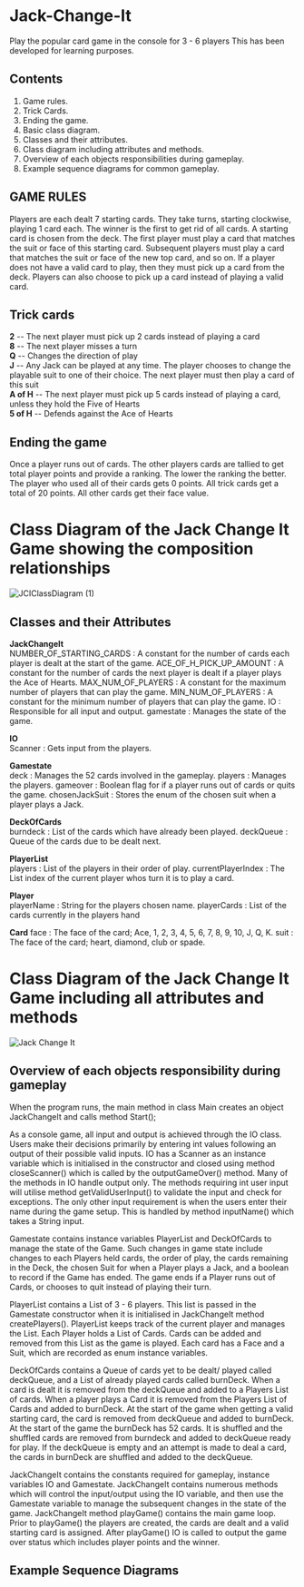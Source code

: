 # Jack-Change-It
Play the popular card game in the console for 3 - 6 players
This has been developed for learning purposes.

## Contents
1. Game rules.  
2. Trick Cards.  
3. Ending the game.  
4. Basic class diagram.  
5. Classes and their attributes.  
6. Class diagram including attributes and methods.  
7. Overview of each objects responsibilities during gameplay.  
8. Example sequence diagrams for common gameplay. 

## GAME RULES
Players are each dealt 7 starting cards. They take turns, starting clockwise, playing 1 card each. The winner is the first to get rid of all cards.
A starting card is chosen from the deck. The first player must play a card that matches the suit or face of this starting card.
Subsequent players must play a card that matches the suit or face of the new top card, and so on.
If a player does not have a valid card to play, then they must pick up a card from the deck. 
Players can also choose to pick up a card instead of playing a valid card.

## Trick cards
**2** -- The next player must pick up 2 cards instead of playing a card  
**8** -- The next player misses a turn  
**Q** -- Changes the direction of play  
**J** -- Any Jack can be played at any time. The player chooses to change the playable suit to one of their choice. The next player must then play a card of this suit  
**A of H** -- The next player must pick up 5 cards instead of playing a card, unless they hold the Five of Hearts  
**5 of H** -- Defends against the Ace of Hearts  

## Ending the game
Once a player runs out of cards. The other players cards are tallied to get total player points and provide a ranking. 
The lower the ranking the better. The player who used all of their cards gets 0 points.
All trick cards get a total of 20 points. All other cards get their face value.

# Class Diagram of the Jack Change It Game showing the composition relationships
![JCIClassDiagram (1)](https://user-images.githubusercontent.com/67584385/216286249-2d699e1c-61ec-42ff-bb35-2e427701a250.png)

## Classes and their Attributes
**JackChangeIt**  
NUMBER_OF_STARTING_CARDS : A constant for the number of cards each player is dealt at the start of the game.
ACE_OF_H_PICK_UP_AMOUNT : A constant for the number of cards the next player is dealt if a player plays the Ace of Hearts.
MAX_NUM_OF_PLAYERS : A constant for the maximum number of players that can play the game.
MIN_NUM_OF_PLAYERS : A constant for the minimum number of players that can play the game.
IO : Responsible for all input and output.
gamestate : Manages the state of the game.

**IO**  
Scanner : Gets input from the players.

**Gamestate**  
deck : Manages the 52 cards involved in the gameplay.
players : Manages the players.
gameover : Boolean flag for if a player runs out of cards or quits the game.
chosenJackSuit : Stores the enum of the chosen suit when a player plays a Jack.

**DeckOfCards**  
burndeck : List of the cards which have already been played.
deckQueue : Queue of the cards due to be dealt next.

**PlayerList**  
players : List of the players in their order of play.
currentPlayerIndex : The List index of the current player whos turn it is to play a card.

**Player**  
playerName : String for the players chosen name.
playerCards : List of the cards currently in the players hand

**Card**
face : The face of the card; Ace, 1, 2, 3, 4, 5, 6, 7, 8, 9, 10, J, Q, K.
suit : The face of the card; heart, diamond, club or spade.

# Class Diagram of the Jack Change It Game including all attributes and methods
![Jack Change It](https://user-images.githubusercontent.com/67584385/213870381-3e2f6a3c-c851-46af-bd27-6c039962bac0.png)

## Overview of each objects responsibility during gameplay
When the program runs, the main method in class Main creates an object JackChangeIt and calls method Start();

As a console game, all input and output is achieved through the IO class. Users make their decisions primarily by entering int values following an output of their possible valid inputs. IO has a Scanner as an instance variable which is initialised in the constructor and closed using method closeScanner() which is called by the outputGameOver() method. Many of the methods in IO handle output only. The methods requiring int user input will utilise method getValidUserInput() to validate the input and check for exceptions. The only other input requirement is when the users enter their name during the game setup. This is handled by method inputName() which takes a String input.

Gamestate contains instance variables PlayerList and DeckOfCards to manage the state of the Game. Such changes in game state include changes to each Players held cards, the order of play, the cards remaining in the Deck, the chosen Suit for when a Player plays a Jack, and a boolean to record if the Game has ended. The game ends if a Player runs out of Cards, or chooses to quit instead of playing their turn.

PlayerList contains a List of 3 - 6 players. This list is passed in the Gamestate constructor when it is initialised in JackChangeIt method createPlayers(). PlayerList keeps track of the current player and manages the List. Each Player holds a List of Cards. Cards can be added and removed from this List as the game is played. Each card has a Face and a Suit, which are recorded as enum instance variables.

DeckOfCards contains a Queue of cards yet to be dealt/ played called deckQueue, and a List of already played cards called burnDeck. When a card is dealt it is removed from the deckQueue and added to a Players List of cards. When a player plays a Card it is removed from the Players List of Cards and added to burnDeck. At the start of the game when getting a valid starting card, the card is removed from deckQueue and added to burnDeck. At the start of the game the burnDeck has 52 cards. It is shuffled and the shuffled cards are removed from burndeck and added to deckQueue ready for play. If the deckQueue is empty and an attempt is made to deal a card, the cards in burnDeck are shuffled and added to the deckQueue.


JackChangeIt contains the constants required for gameplay, instance variables IO and Gamestate. JackChangeIt contains numerous methods which will control the input/output using the IO variable, and then use the Gamestate variable to manage the subsequent changes in the state of the game. 
JackChangeIt method playGame() contains the main game loop. Prior to playGame() the players are created, the cards are dealt and a valid starting card is assigned. After playGame() IO is called to output the game over status which includes player points and the winner.

## Example Sequence Diagrams



